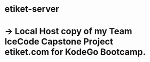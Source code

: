 # etiket-server 
# -> Local Host copy of my Team IceCode Capstone Project etiket.com for KodeGo Bootcamp.
